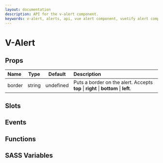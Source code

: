 ```yaml
---
layout: documentation
description: API for the v-alert component.
keywords: v-alert, alerts, api, vue alert component, vuetify alert component
---
```


# V-Alert

## Props
| Name   |  Type  |  Default  | Description                                                                            |
|:------ |:------:|:---------:|:-------------------------------------------------------------------------------------- |
| border | string | undefined | Puts a border on the alert. Accepts **top** \| **right** \| **bottom** \| **left**. |

## Slots

## Events

## Functions

## SASS Variables

<carbon-ad />

<up-next />

<vuetify-ad />

<contribute />
